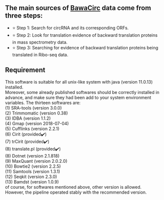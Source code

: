 The main sources of [BawaCirc](http://www.bio-add.org/BawaCirc) data come from three steps:
----
* ⭐ Step 1: Search for circRNA and its corresponding ORFs.
* ⭐ Step 2: Look for translation evidence of backward translation proteins in mass spectrometry data.
* ⭐ Step 3: Searching for evidence of backward translation proteins being translated in Ribo-seq data.
## Requirement
This software is suitable for all unix-like system with java (version 11.0.13) installed.<br>
Moreover, some already published softwares should be correctly installed in advance, and
make sure they had been add to your system environment variables. The thirteen softwares are:<br>
  (1) SRA-tools (version 3.0.0)<br>
  (2) Trimmomatic (version 0.38)<br>
  (3) IDBA (version 1.1.2)<br>
  (4) Gmap (version 2018-07-04)<br>
  (5) Cufflinks (version 2.2.1)<br>
  (6) Cirit (provided✔️)<br>
  (7) trCirit (provided✔️)<br>
  (8) translate.pl (provided✔️)<br>
  (8) Dotnet (version 2.1.818)<br>
  (9) MaxQuant (version 2.0.2.0)<br>
  (10) Bowtie2 (version 2.2.5)<br>
  (11) Samtools (version 1.3.1)<br>
  (12) Seqkit (version 2.3.0)<br>
  (13) Bamdst (version 1.0.9)<br>
of course, for softwares mentioned above, other version is allowed. However, the pipeline operated
stably with the recommended version. <br>
